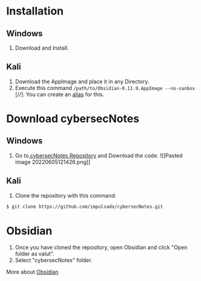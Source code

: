 # Installation
## Windows
1. Download and Install.

## Kali
1. Download the AppImage and place it in any Directory.
2. Execute this command `/path/to/Obsidian-0.11.9.AppImage --no-sanbox`
[//]: You can create an [alias](obsidian://open?vault=cybersecNotes&file=Cheat%20Sheet%2FAliases) for this. 


# Download cybersecNotes
## Windows
1. Go to[ cybersecNotes Repository](https://github.com/impulsado/cybersecNotes) and Download the code.
![[Pasted image 20220605121426.png]]

## Kali
1. Clone the repository with this command:
```bash
$ git clone https://github.com/impulsado/cybersecNotes.git
```


# Obsidian
1. Once you have cloned the repository, open Obsidian and click "Open folder as valut".
2. Select "cybersecNotes" folder.

More about [Obsidian](https://www.youtube.com/results?search_query=obsidian+note+taking)
